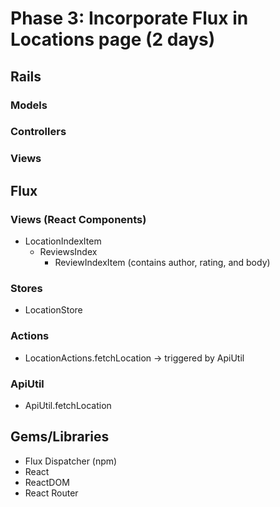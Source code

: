 # Phase 3: Incorporate Flux in Locations page (2 days)

## Rails
### Models

### Controllers

### Views

## Flux
### Views (React Components)
* LocationIndexItem
  - ReviewsIndex
    - ReviewIndexItem (contains author, rating, and body)

### Stores
* LocationStore

### Actions
* LocationActions.fetchLocation -> triggered by ApiUtil

### ApiUtil
* ApiUtil.fetchLocation

## Gems/Libraries
* Flux Dispatcher (npm)
* React
* ReactDOM
* React Router
